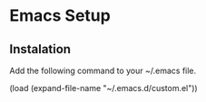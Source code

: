 Emacs Setup
===========

Instalation
-----------

Add the following command to your ~/.emacs file.

   (load (expand-file-name "~/.emacs.d/custom.el"))
